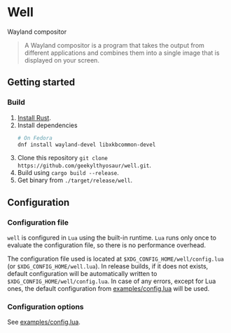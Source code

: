 # Well
Wayland compositor

> A Wayland compositor is a program that takes the output from different applications and combines them into a single image that is displayed on your screen.

## Getting started
### Build
1. [Install Rust](https://www.rust-lang.org/tools/install).
1. Install dependencies
   ```sh
   # On Fedora
   dnf install wayland-devel libxkbcommon-devel
   ```
1. Clone this repository `git clone https://github.com/geekylthyosaur/well.git`.
1. Build using `cargo build --release`.
1. Get binary from `./target/release/well`.

## Configuration
### Configuration file
`well` is configured in `Lua` using the built-in runtime. `Lua` runs only once to evaluate the configuration file, so there is no performance overhead.

The configuration file used is located at `$XDG_CONFIG_HOME/well/config.lua` (or `$XDG_CONFIG_HOME/well.lua`). In release builds, if it does not exists, default configuration will be automatically written to `$XDG_CONFIG_HOME/well/config.lua`. In case of any errors, except for Lua ones, the default configuration from [examples/config.lua](https://github.com/geekylthyosaur/well/blob/main/examples/config.lua) will be used.

### Configuration options
See [examples/config.lua](https://github.com/geekylthyosaur/well/blob/main/examples/config.lua).
